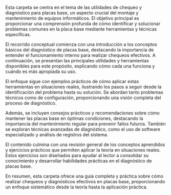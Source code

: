 Esta carpeta se centra en el tema de las utilidades de chequeo y diagnóstico para placas base, un aspecto crucial del montaje y mantenimiento de equipos informáticos. El objetivo principal es proporcionar una comprensión profunda de cómo identificar y solucionar problemas comunes en la placa base mediante herramientas y técnicas específicas.

El recorrido conceptual comienza con una introducción a los conceptos básicos del diagnóstico de placas base, destacando la importancia de entender el funcionamiento interno para realizar chequeos efectivos. A continuación, se presentan las principales utilidades y herramientas disponibles para este propósito, explicando cómo cada una funciona y cuándo es más apropiada su uso.

El enfoque sigue con ejemplos prácticos de cómo aplicar estas herramientas en situaciones reales, ilustrando los pasos a seguir desde la identificación del problema hasta su solución. Se abordan tanto problemas técnicos como de configuración, proporcionando una visión completa del proceso de diagnóstico.

Además, se incluyen consejos prácticos y recomendaciones sobre cómo mantener las placas base en óptimas condiciones, destacando la importancia del mantenimiento regular para prevenir fallos futuros. También se exploran técnicas avanzadas de diagnóstico, como el uso de software especializado y análisis de registros del sistema.

El contenido culmina con una revisión general de los conceptos aprendidos y ejercicios prácticos que permiten aplicar la teoría en situaciones reales. Estos ejercicios son diseñados para ayudar al lector a consolidar su conocimiento y desarrollar habilidades prácticas en el diagnóstico de placas base.

En resumen, esta carpeta ofrece una guía completa y práctica sobre cómo realizar chequeos y diagnósticos efectivos en placas base, proporcionando un enfoque sistemático desde la teoría hasta la aplicación práctica.
